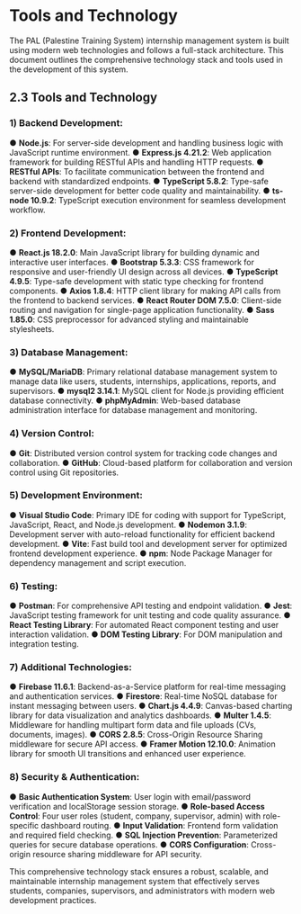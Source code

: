 # Tools and Technology

The PAL (Palestine Training System) internship management system is built using modern web technologies and follows a full-stack architecture. This document outlines the comprehensive technology stack and tools used in the development of this system.

## 2.3 Tools and Technology

### 1) Backend Development:
● **Node.js**: For server-side development and handling business logic with JavaScript runtime environment.
● **Express.js 4.21.2**: Web application framework for building RESTful APIs and handling HTTP requests.
● **RESTful APIs**: To facilitate communication between the frontend and backend with standardized endpoints.
● **TypeScript 5.8.2**: Type-safe server-side development for better code quality and maintainability.
● **ts-node 10.9.2**: TypeScript execution environment for seamless development workflow.

### 2) Frontend Development:
● **React.js 18.2.0**: Main JavaScript library for building dynamic and interactive user interfaces.
● **Bootstrap 5.3.3**: CSS framework for responsive and user-friendly UI design across all devices.
● **TypeScript 4.9.5**: Type-safe development with static type checking for frontend components.
● **Axios 1.8.4**: HTTP client library for making API calls from the frontend to backend services.
● **React Router DOM 7.5.0**: Client-side routing and navigation for single-page application functionality.
● **Sass 1.85.0**: CSS preprocessor for advanced styling and maintainable stylesheets.

### 3) Database Management:
● **MySQL/MariaDB**: Primary relational database management system to manage data like users, students, internships, applications, reports, and supervisors.
● **mysql2 3.14.1**: MySQL client for Node.js providing efficient database connectivity.
● **phpMyAdmin**: Web-based database administration interface for database management and monitoring.

### 4) Version Control:
● **Git**: Distributed version control system for tracking code changes and collaboration.
● **GitHub**: Cloud-based platform for collaboration and version control using Git repositories.

### 5) Development Environment:
● **Visual Studio Code**: Primary IDE for coding with support for TypeScript, JavaScript, React, and Node.js development.
● **Nodemon 3.1.9**: Development server with auto-reload functionality for efficient backend development.
● **Vite**: Fast build tool and development server for optimized frontend development experience.
● **npm**: Node Package Manager for dependency management and script execution.

### 6) Testing:
● **Postman**: For comprehensive API testing and endpoint validation.
● **Jest**: JavaScript testing framework for unit testing and code quality assurance.
● **React Testing Library**: For automated React component testing and user interaction validation.
● **DOM Testing Library**: For DOM manipulation and integration testing.

### 7) Additional Technologies:
● **Firebase 11.6.1**: Backend-as-a-Service platform for real-time messaging and authentication services.
● **Firestore**: Real-time NoSQL database for instant messaging between users.
● **Chart.js 4.4.9**: Canvas-based charting library for data visualization and analytics dashboards.
● **Multer 1.4.5**: Middleware for handling multipart form data and file uploads (CVs, documents, images).
● **CORS 2.8.5**: Cross-Origin Resource Sharing middleware for secure API access.
● **Framer Motion 12.10.0**: Animation library for smooth UI transitions and enhanced user experience.

### 8) Security & Authentication:
● **Basic Authentication System**: User login with email/password verification and localStorage session storage.
● **Role-based Access Control**: Four user roles (student, company, supervisor, admin) with role-specific dashboard routing.
● **Input Validation**: Frontend form validation and required field checking.
● **SQL Injection Prevention**: Parameterized queries for secure database operations.
● **CORS Configuration**: Cross-origin resource sharing middleware for API security.

This comprehensive technology stack ensures a robust, scalable, and maintainable internship management system that effectively serves students, companies, supervisors, and administrators with modern web development practices.
